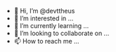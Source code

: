 - 👋 Hi, I’m @devttheus
- 👀 I’m interested in ...
- 🌱 I’m currently learning ...
- 💞️ I’m looking to collaborate on ...
- 📫 How to reach me ...

<!---
devttheus/devttheus is a ✨ special ✨ repository because its `README.md` (this file) appears on your GitHub profile.
You can click the Preview link to take a look at your changes.
--->
